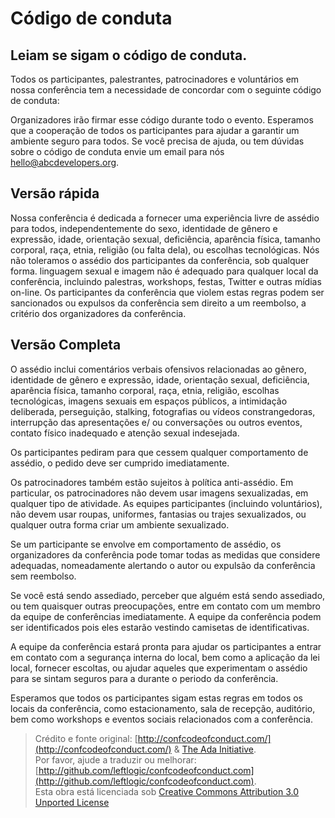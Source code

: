 
# Código de conduta

## Leiam se sigam o código de conduta.

Todos os participantes, palestrantes, patrocinadores e voluntários em nossa conferência tem a necessidade de concordar com o seguinte código de conduta:

Organizadores irão firmar esse código durante todo o evento.
Esperamos que a cooperação de todos os participantes para ajudar a garantir um ambiente seguro para todos.
Se você precisa de ajuda, ou tem dúvidas sobre o código de conduta envie um email para nós [hello@abcdevelopers.org](hello@abcdevelopers.org).

## Versão rápida

Nossa conferência é dedicada a fornecer uma experiência livre de assédio para todos, independentemente do sexo, identidade de gênero e expressão, idade, orientação sexual, deficiência, aparência física, tamanho corporal, raça, etnia, religião (ou falta dela), ou escolhas tecnológicas. Nós não toleramos o assédio dos participantes da conferência, sob qualquer forma. linguagem sexual e imagem não é adequado para qualquer local da conferência, incluindo palestras, workshops, festas, Twitter e outras mídias on-line. Os participantes da conferência que violem estas regras podem ser sancionados ou expulsos da conferência sem direito a um reembolso, a critério dos organizadores da conferência.

## Versão Completa

O assédio inclui comentários verbais ofensivos relacionadas ao gênero, identidade de gênero e expressão, idade, orientação sexual, deficiência, aparência física, tamanho corporal, raça, etnia, religião, escolhas tecnológicas, imagens sexuais em espaços públicos, a intimidação deliberada, perseguição, stalking, fotografias ou vídeos constrangedoras, interrupção das apresentações e/ ou conversações ou outros eventos, contato físico inadequado e atenção sexual indesejada.

Os participantes pediram para que cessem qualquer comportamento de assédio, o pedido deve ser cumprido imediatamente.

Os patrocinadores também estão sujeitos à política anti-assédio. Em particular, os patrocinadores não devem usar imagens sexualizadas, em qualquer tipo de atividade. As equipes participantes (incluindo voluntários), não devem usar roupas, uniformes, fantasias ou trajes sexualizados, ou qualquer outra forma criar um ambiente sexualizado.

Se um participante se envolve em comportamento de assédio, os organizadores da conferência pode tomar todas as medidas que considere adequadas, nomeadamente alertando o autor ou expulsão da conferência sem reembolso.

Se você está sendo assediado, perceber que alguém está sendo assediado, ou tem quaisquer outras preocupações, entre em contato com um membro da equipe de conferências imediatamente. A equipe da conferência podem ser identificados pois eles estarão vestindo camisetas de identificativas.

A equipe da conferência estará pronta para ajudar os participantes a entrar em contato com a segurança interna do local, bem como a aplicação da lei local, fornecer escoltas, ou ajudar aqueles que experimentam o assédio para se sintam seguros para a durante o periodo da conferência.

Esperamos que todos os participantes sigam estas regras em todos os locais da conferência, como estacionamento, sala de recepção, auditório, bem como workshops e eventos sociais relacionados com a conferência.

> Crédito e fonte original: [http://confcodeofconduct.com/](http://confcodeofconduct.com/) & [The Ada Initiative](http://geekfeminism.wikia.com/wiki/Conference_anti-harassment/Policy).  
> Por favor, ajude a traduzir ou melhorar: [http://github.com/leftlogic/confcodeofconduct.com](http://github.com/leftlogic/confcodeofconduct.com).  
> Esta obra está licenciada sob [Creative Commons Attribution 3.0 Unported License](https://creativecommons.org/licenses/by/3.0/deed.en_US)